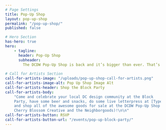 ```yaml
---
# Page Settings
title: Pop-Up Shop
layout: pop-up-shop
permalink: "/pop-up-shop/"
published: false

# Hero Section
has-hero: true
hero:
    - tagline:
      header: Pop-Up Shop
      subheader: 
        The DCDW Pop-Up Shop is back and it’s bigger than ever. That’s right. Every shelf, table and flat surface in [Cherry Blossom Creative](http://www.cherryblossomworkshop.com/) AND [The Neighborgoods](https://theneighborgoods.com/) will be stocked with items made by DC locals. Swing by, shop, and support your neighborhood maker and creative community (during business hours, please).
      
# Call for Artists Section
call-for-artists-image: "/uploads/pop-up-shop-call-for-artists.png"
call-for-artists-image-alt: Pop Up Shop Image Alt
call-for-artists-header: Shop the Block Party
call-for-artists-body:
    "Come and celebrate your local DC design community at the Block
    Party, have some beer and snacks, do some live letterpress at [Typecase Industries](http://www.typecaseindustries.com/),
    and shop all of the awesome goods for sale at the DCDW Pop-Up Shop (found inside
    Cherry Blossom Creative and the Neighborgoods)!\n\n"
call-for-artists-button: RSVP
call-for-artists-button-url: "/events/pop-up-block-party/"
---
```


